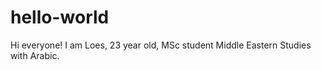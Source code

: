 # hello-world

Hi everyone!
I am Loes, 23 year old, MSc student Middle Eastern Studies with Arabic. 
